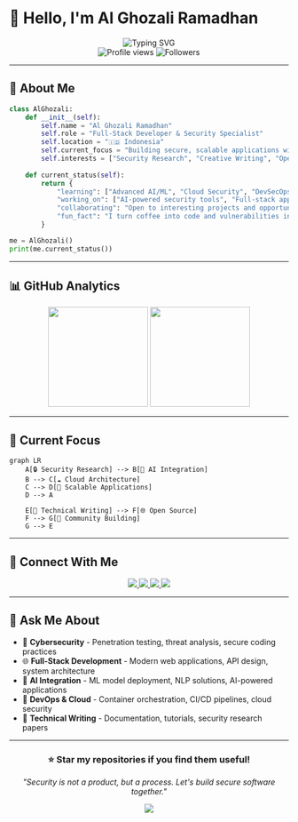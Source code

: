 # 👋 Hello, I'm Al Ghozali Ramadhan

<div align="center">
  <img src="https://readme-typing-svg.herokuapp.com?font=Fira+Code&pause=1000&color=0366D6&center=true&vCenter=true&width=435&lines=Full-Stack+Developer;Security+Specialist;AI+Enthusiast;Problem+Solver" alt="Typing SVG" />
</div>

<div align="center"> 
  <img src="https://komarev.com/ghpvc/?username=awiones&style=flat-square&color=0366d6" alt="Profile views" />
  <img src="https://img.shields.io/github/followers/awiones?style=flat-square&color=0366d6" alt="Followers" />
</div>

---

## 🚀 About Me

```python
class AlGhozali:
    def __init__(self):
        self.name = "Al Ghozali Ramadhan"
        self.role = "Full-Stack Developer & Security Specialist"
        self.location = "🇮🇩 Indonesia"
        self.current_focus = "Building secure, scalable applications with AI integration"
        self.interests = ["Security Research", "Creative Writing", "Open Source"]
        
    def current_status(self):
        return {
            "learning": ["Advanced AI/ML", "Cloud Security", "DevSecOps"],
            "working_on": ["AI-powered security tools", "Full-stack applications"],
            "collaborating": "Open to interesting projects and opportunities",
            "fun_fact": "I turn coffee into code and vulnerabilities into patches ☕"
        }

me = AlGhozali()
print(me.current_status())
```
---

## 📊 GitHub Analytics

<div align="center">
  <img height="180em" src="https://github-readme-stats.vercel.app/api?username=awiones&show_icons=true&theme=github_dark&include_all_commits=true&count_private=true"/>
  <img height="180em" src="https://github-readme-stats.vercel.app/api/top-langs/?username=awiones&layout=compact&langs_count=8&theme=github_dark"/>
</div>

---

## 🎯 Current Focus

```mermaid
graph LR
    A[🔒 Security Research] --> B[🤖 AI Integration]
    B --> C[☁️ Cloud Architecture]
    C --> D[🚀 Scalable Applications]
    D --> A
    
    E[📝 Technical Writing] --> F[🌐 Open Source]
    F --> G[👥 Community Building]
    G --> E
```

---

## 🤝 Connect With Me

<div align="center">
  <a href="https://www.linkedin.com/in/al-ghozali-ramadhan-73966a283">
    <img src="https://img.shields.io/badge/LinkedIn-0077B5?style=for-the-badge&logo=linkedin&logoColor=white" />
  </a>
  <a href="https://twitter.com/ojah77">
    <img src="https://img.shields.io/badge/Twitter-1DA1F2?style=for-the-badge&logo=twitter&logoColor=white" />
  </a>
  <a href="mailto:awiones@gmail.com">
    <img src="https://img.shields.io/badge/Email-D14836?style=for-the-badge&logo=gmail&logoColor=white" />
  </a>
  <a href="https://awiones.github.io/Al-Portofolio">
    <img src="https://img.shields.io/badge/Portfolio-000000?style=for-the-badge&logo=About.me&logoColor=white" />
  </a>
</div>

---
 
## 💬 Ask Me About
- 🔐 **Cybersecurity** - Penetration testing, threat analysis, secure coding practices
- 🌐 **Full-Stack Development** - Modern web applications, API design, system architecture
- 🤖 **AI Integration** - ML model deployment, NLP solutions, AI-powered applications
- 🚀 **DevOps & Cloud** - Container orchestration, CI/CD pipelines, cloud security
- 📝 **Technical Writing** - Documentation, tutorials, security research papers

---

<div align="center">
  <h3>⭐ Star my repositories if you find them useful!</h3>
  <p><em>"Security is not a product, but a process. Let's build secure software together."</em></p>
  
  <img src="https://forthebadge.com/images/badges/built-with-love.svg" />
</div>
